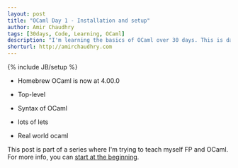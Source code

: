 ```yaml
---
layout: post
title: "OCaml Day 1 - Installation and setup"
author: Amir Chaudhry
tags: [30days, Code, Learning, OCaml]
description: "I'm learning the basics of OCaml over 30 days. This is day 1, where I get things installed and setup."
shorturl: http://amirchaudhry.com
---
```

{% include JB/setup %}

- Homebrew  OCaml is now at 4.00.0
- Top-level

- Syntax of OCaml

- lots of lets

- Real world ocaml

<p class="footnote">This post is part of a series where I'm trying to teach myself FP and OCaml. For more info, you can <a href="http://amirchaudhry.com/thirty-days-of-ocaml/">start at the beginning</a>.</p>
